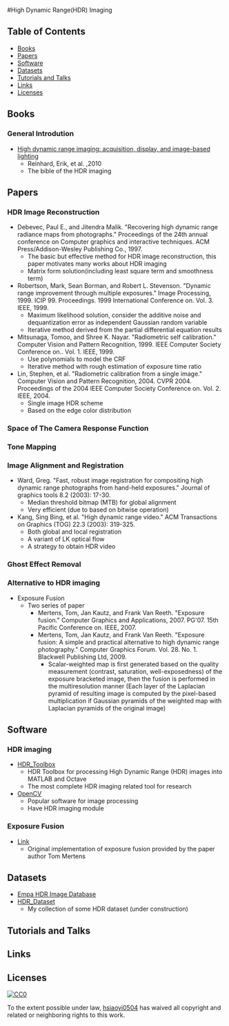 #High Dynamic Range(HDR) Imaging

## Table of Contents
- [Books](#books)
- [Papers](#papers)
- [Software](#software)
- [Datasets](#datasets)
- [Tutorials and Talks](#tutorials-and-talks)
- [Links](#links)
- [Licenses](#licenses)


## Books

### General Introdution
 - [High dynamic range imaging: acquisition, display, and image-based lighting](https://books.google.com.tw/books?hl=zh-TW&lr=&id=w1i_1kejoYcC&oi=fnd&pg=PP2&dq=High+dynamic+range+imaging:+acquisition,+display,+and+image-based+lighting.&ots=4i-28zQHpB&sig=7ImiQtgMxdPvwtMPQQIYMyiBfn8&redir_esc=y#v=onepage&q=High%20dynamic%20range%20imaging%3A%20acquisition%2C%20display%2C%20and%20image-based%20lighting.&f=false)
	+ Reinhard, Erik, et al. ,2010
	+ The bible of the HDR imaging

## Papers

### HDR Image Reconstruction
- Debevec, Paul E., and Jitendra Malik. "Recovering high dynamic range radiance maps from photographs." Proceedings of the 24th annual conference on Computer graphics and interactive techniques. ACM Press/Addison-Wesley Publishing Co., 1997.
	+ The basic but effective method for HDR image reconstruction, this paper motivates many works about HDR imaging
	+ Matrix form solution(including least square term and smoothness term)
- Robertson, Mark, Sean Borman, and Robert L. Stevenson. "Dynamic range improvement through multiple exposures." Image Processing, 1999. ICIP 99. Proceedings. 1999 International Conference on. Vol. 3. IEEE, 1999.
	+ Maximum likelihood solution, consider the additive noise and dequantization error as independent Gaussian random variable
	+ Iterative method derived from the partial differential equation results
- Mitsunaga, Tomoo, and Shree K. Nayar. "Radiometric self calibration." Computer Vision and Pattern Recognition, 1999. IEEE Computer Society Conference on.. Vol. 1. IEEE, 1999.
	+ Use polynomials to model the CRF
	+ Iterative method with rough estimation of exposure time ratio
- Lin, Stephen, et al. "Radiometric calibration from a single image." Computer Vision and Pattern Recognition, 2004. CVPR 2004. Proceedings of the 2004 IEEE Computer Society Conference on. Vol. 2. IEEE, 2004.
	+ Single image HDR scheme
	+ Based on the edge color distribution

### Space of The Camera Response Function

### Tone Mapping


### Image Alignment and Registration
- Ward, Greg. "Fast, robust image registration for compositing high dynamic range photographs from hand-held exposures." Journal of graphics tools 8.2 (2003): 17-30.
	+ Median threshold bitmap (MTB) for global alignment
	+ Very efficient (due to based on bitwise operation)
- Kang, Sing Bing, et al. "High dynamic range video." ACM Transactions on Graphics (TOG) 22.3 (2003): 319-325.
	+ Both global and local registration
	+ A variant of LK optical flow
	+ A strategy to obtain HDR video

### Ghost Effect Removal

### Alternative to HDR imaging
- Exposure Fusion
	+ Two series of paper
		+ Mertens, Tom, Jan Kautz, and Frank Van Reeth. "Exposure fusion." Computer Graphics and Applications, 2007. PG'07. 15th Pacific Conference on. IEEE, 2007.
		+ Mertens, Tom, Jan Kautz, and Frank Van Reeth. "Exposure fusion: A simple and practical alternative to high dynamic range photography." Computer Graphics Forum. Vol. 28. No. 1. Blackwell Publishing Ltd, 2009.
			+ Scalar-weighted map is first generated based on the quality measurement (contrast, saturation, well-exposedness) of the exposure bracketed image, then the fusion is performed in the multiresolution manner (Each layer of the Laplacian pyramid of resulting image is computed by the pixel-based multiplication if Gaussian pyramids of the weighted map with Laplacian pyramids of the original image)

## Software
### HDR imaging
- [HDR_Toolbox](https://github.com/banterle/HDR_Toolbox)
	+ HDR Toolbox for processing High Dynamic Range (HDR) images into MATLAB and Octave
	+ The most complete HDR imaging related tool for research
- [OpenCV](http://opencv.org/)
	+ Popular software for image processing
	+ Have HDR imaging module

### Exposure Fusion
- [Link](https://c410936b5c3423ef05b9736a53d1232d790835e9.googledrive.com/host/0B0OtIBtMkXFQfk1mdzhucENXQTh2UHFqa3E3S0tNOWZub0xiZWpGdVQtY3NhdVR0Q2FyXzg/exposure_fusion/exposure_fusion.zip)
	+ Original implementation of exposure fusion provided by the paper author Tom Mertens


## Datasets
- [Empa HDR Image Database](http://www.empamedia.ethz.ch/hdrdatabase/index.php)
- [HDR_Dataset](https://github.com/hsiaoyi0504/HDR_Dataset)
	+ My collection of some HDR dataset (under construction)

## Tutorials and Talks


## Links

## Licenses

[![CC0](http://i.creativecommons.org/p/zero/1.0/88x31.png)](http://creativecommons.org/publicdomain/zero/1.0/)

To the extent possible under law, [hsiaoyi0504](https://github.com/hsiaoyi0504) has waived all copyright and related or neighboring rights to this work.
